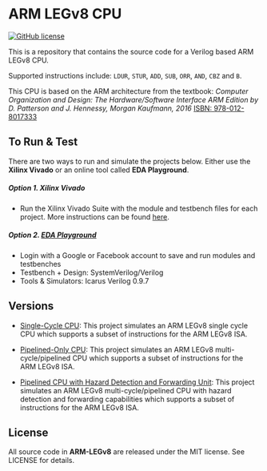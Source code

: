 # ARM LEGv8 CPU

[![GitHub license](https://img.shields.io/badge/license-MIT-blue.svg)](https://raw.githubusercontent.com/nextseto/ARM-LEGv8/master/LICENSE)

This is a repository that contains the source code for a Verilog based ARM LEGv8 CPU.

Supported instructions include: ``LDUR``, ``STUR``, ``ADD``, ``SUB``, ``ORR``, ``AND``, ``CBZ`` and ``B``.

This CPU is based on the ARM architecture from the textbook: *Computer Organization and Design: The Hardware/Software Interface ARM Edition by D. Patterson and J. Hennessy, Morgan Kaufmann, 2016* [ISBN: 978-012-8017333](https://www.amazon.com/Computer-Organization-Design-Interface-Architecture/dp/0128017333/ref=sr_1_1?ie=UTF8&qid=1483051663&sr=8-1&keywords=9780128017333)

## To Run & Test

There are two ways to run and simulate the projects below. Either use the **Xilinx Vivado** or an online tool called **EDA Playground**.

##### Option 1. Xilinx Vivado

- Run the Xilinx Vivado Suite with the module and testbench files for each project. More instructions can be found [here](https://www.xilinx.com/support/university/students.html#overview).

##### Option 2. [EDA Playground](http://www.edaplayground.com/home)
- Login with a Google or Facebook account to save and run modules and testbenches
- Testbench + Design: SystemVerilog/Verilog
- Tools & Simulators: Icarus Verilog 0.9.7

## Versions

- [Single-Cycle CPU](/Single-Cycle): This project simulates an ARM LEGv8 single cycle CPU which supports a subset of instructions for the ARM LEGv8 ISA.

- [Pipelined-Only CPU](/Pipelined-Only): This project simulates an ARM LEGv8 multi-cycle/pipelined CPU which supports a subset of instructions for the ARM LEGv8 ISA.

- [Pipelined CPU with Hazard Detection and Forwarding Unit](/Pipeline-With-Hazard-And-Forwarding): This project simulates an ARM LEGv8 multi-cycle/pipelined CPU with hazard detection and forwarding capabilities which supports a subset of instructions for the ARM LEGv8 ISA.

## License

All source code in **ARM-LEGv8** are released under the MIT license. See LICENSE for details.

